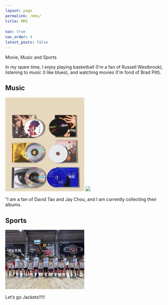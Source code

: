 ```yaml
---
layout: page
permalink: /mms/
title: MMS

nav: true
nav_order: 4
latest_posts: false
---
```


Movie, Music and Sports

In my spare time, I enjoy playing basketball (I'm a fan of Russell Westbrook), listening to music (I like blues), and watching movies (I'm fond of Brad Pitt).


## Music


<img style="width:50%" src="/assets/img/mms/music1.png" />


<img style="width:50%" src="/assets/img/mms/music2.png" />


"I am a fan of David Tao and Jay Chou, and I am currently collecting their albums.


## Sports


<img style="width:50%" src="/assets/img/mms/sport1.png" />



Let’s go Jackets!!!!!


